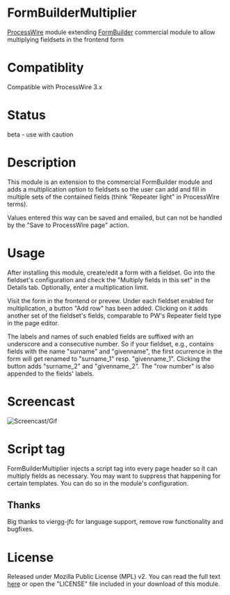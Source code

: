 # FormBuilderMultiplier
[ProcessWire](https://processwire.com) module extending [FormBuilder](https://processwire.com/api/modules/form-builder/) commercial module to allow multiplying fieldsets in the frontend form

# Compatiblity
Compatible with ProcessWire 3.x

# Status
beta - use with caution

# Description
This module is an extension to the commercial FormBuilder module and adds a multiplication option to fieldsets so the user can add and fill in multiple sets of the contained fields (think "Repeater light" in ProcessWire terms).

Values entered this way can be saved and emailed, but can not be handled by the "Save to ProcessWire page" action.

# Usage
After installing this module, create/edit a form with a fieldset. Go into the fieldset's configuration and check the "Multiply fields in this set" in the Details tab. Optionally, enter a multiplication limit.

Visit the form in the frontend or prevew. Under each fieldset enabled for multiplication, a button "Add row" has been added. Clicking on it adds another set of the fieldset's fields, comparable to PW's Repeater field type in the page editor.

The labels and names of such enabled fields are suffixed with an underscore and a consecutive number. So if your fieldset, e.g., contains fields with the name "surname" and "givenname", the first ocurrence in the form will get renamed to "surname_1" resp. "givenname_1". Clicking the button adds "surname_2" and "givenname_2". The "row number" is also appended to the fields' labels.

# Screencast
![Screencast/Gif](http://bitpoet.github.io/img/FBMulitplier.gif)

# Script tag
FormBuilderMultiplier injects a script tag into every page header so it can multiply fields as necessary. You may want to suppress that happening for certain templates. You can do so in the module's configuration.

## Thanks
Big thanks to viergg-jfc for language support, remove row functionality and bugfixes.

# License
Released under Mozilla Public License (MPL) v2. You can read the full text [here](https://github.com/BitPoet/FormBuilderMultiplier/raw/master/LICENSE) or open the "LICENSE" file included in your download of this module.
